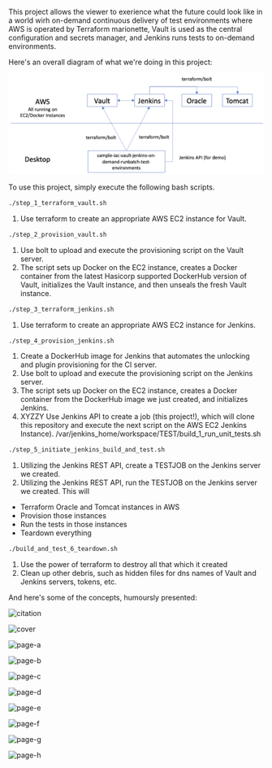 This project allows the viewer to exerience what the future could look like in a world wirh on-demand continuous delivery of test environments where AWS is operated by Terraform marionette, Vault is used as the central configuration and secrets manager, and Jenkins runs tests to 
on-demand environments.

Here's an overall diagram of what we're doing in this project:

![Overall Block Diagran](assets/block-diagram.png)

To use this project, simply execute the following bash scripts.

```bash
./step_1_terraform_vault.sh
```
1. Use terraform to create an appropriate AWS EC2 instance for Vault.

```bash
./step_2_provision_vault.sh
```
1. Use bolt to upload and execute the provisioning script on the Vault server.
2. The script sets up Docker on the EC2 instance, creates a Docker container from the latest Hasicorp supported DockerHub version of Vault, initializes the Vault instance, and then unseals the fresh Vault instance.

```bash
./step_3_terraform_jenkins.sh
```
1. Use terraform to create an appropriate AWS EC2 instance for Jenkins.

```bash
./step_4_provision_jenkins.sh
```
1. Create a DockerHub image for Jenkins that automates the unlocking and plugin provisioning for the CI server.  
2. Use bolt to upload and execute the provisioning script on the Jenkins server.
3. The script sets up Docker on the EC2 instance, creates a Docker container from the DockerHub image we just created, and initializes Jenkins.
4. XYZZY Use Jenkins API to create a job (this project!), which will clone this repository and execute the next script on the AWS EC2 Jenkins Instance).
   /var/jenkins_home/workspace/TEST/build_1_run_unit_tests.sh

```bash
./step_5_initiate_jenkins_build_and_test.sh
```
1. Utilizing the Jenkins REST API, create a TESTJOB on the Jenkins server we created.
2. Utilizing the Jenkins REST API, run the TESTJOB on the Jenkins server we created.  This will
- Terraform Oracle and Tomcat instances in AWS
- Provision those instances
- Run the tests in those instances
- Teardown everything

```bash
./build_and_test_6_teardown.sh
```
1. Use the power of terraform to destroy all that which it created
2. Clean up other debris, such as hidden files for dns names of Vault and Jenkins servers, tokens, etc.


And here's some of the concepts, humoursly presented:

![citation](assets/a-children\'s-a-to-z-of-continuous-delivery-citation.png)

![cover](assets/a-children\'s-a-to-z-of-continuous-delivery-cover.png)

![page-a](assets/a-children\'s-a-to-z-of-continuous-delivery-page-a.png)

![page-b](assets/a-children\'s-a-to-z-of-continuous-delivery-page-b.png)

![page-c](assets/a-children\'s-a-to-z-of-continuous-delivery-page-c.png)

![page-d](assets/a-children\'s-a-to-z-of-continuous-delivery-page-d.png)

![page-e](assets/a-children\'s-a-to-z-of-continuous-delivery-page-e.png)

![page-f](assets/a-children\'s-a-to-z-of-continuous-delivery-page-f.png)

![page-g](assets/a-children\'s-a-to-z-of-continuous-delivery-page-g.png)

![page-h](assets/a-children\'s-a-to-z-of-continuous-delivery-page-h.png)
